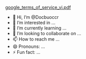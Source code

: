 [google_terms_of_service_vi.pdf](https://github.com/user-attachments/files/16755675/google_terms_of_service_vi.pdf)
- 👋 Hi, I’m @Docbuoccr
- 👀 I’m interested in ...
- 🌱 I’m currently learning ...
- 💞️ I’m looking to collaborate on ...
- 📫 How to reach me ...
- 😄 Pronouns: ...
- ⚡ Fun fact: ...

<!---
Docbuoccr/Docbuoccr is a ✨ special ✨ repository because its `README.md` (this file) appears on your GitHub profile.
You can click the Preview link to take a look at your changes.
--->
